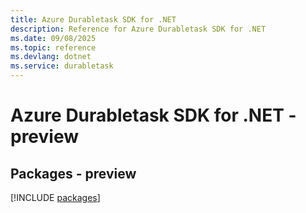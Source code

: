 ```yaml
---
title: Azure Durabletask SDK for .NET
description: Reference for Azure Durabletask SDK for .NET
ms.date: 09/08/2025
ms.topic: reference
ms.devlang: dotnet
ms.service: durabletask
---
```

# Azure Durabletask SDK for .NET - preview
## Packages - preview
[!INCLUDE [packages](durabletask-index.md)]